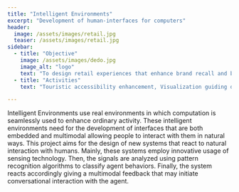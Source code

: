 ```yaml
---
title: "Intelligent Environments"
excerpt: "Development of human-interfaces for computers"
header:
  image: /assets/images/retail.jpg
  teaser: /assets/images/retail.jpg
sidebar:
  - title: "Objective"
    image: /assets/images/dedo.jpg
    image_alt: "logo"
    text: "To design retail experiences that enhance brand recall and brand recognition using ambient technologies."
  - title: "Activities"
    text: "Touristic accessibility enhancement, Visualization guiding decision-making, Retail gamification, Smart shelves and Multimodal retail experiences"

---
```


Intelligent Environments use real environments in which computation is seamlessly used to enhance ordinary activity. 
These intelligent environments need for the development of interfaces that are both embedded and multimodal allowing people 
to interact with them in natural ways. This project aims for the design of new systems that react to natural interaction with humans. 
Mainly, these systems employ innovative usage of sensing technology. Then, the signals are analyzed using pattern recognition algorithms to classify agent behaviors. 
Finally, the system reacts accordingly giving a multimodal feedback that may initiate conversational interaction with the agent.
